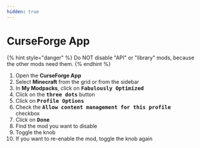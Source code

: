 ```yaml
---
hidden: true
---
```


# CurseForge App

{% hint style="danger" %}
Do NOT disable "API" or "library" mods, because the other mods need them.
{% endhint %}

1. Open the **CurseForge App**
2. Select **Minecraft** from the grid or from the sidebar
3. In **My Modpacks**, click on <kbd>**Fabulously Optimized**</kbd>
4. Click on the <kbd>**three dots**</kbd> button
5. Click on <kbd>**Profile Options**</kbd>
6. Check the <kbd>**Allow content management for this profile**</kbd> checkbox
7. Click on <kbd>**Done**</kbd>
8. Find the mod you want to disable
9. Toggle the knob
10. If you want to re-enable the mod, toggle the knob again
